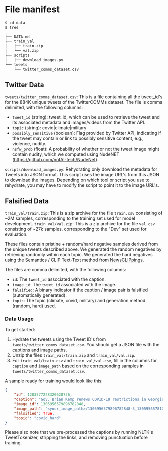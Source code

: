 # File manifest

```bash
$ cd data
$ tree
.
├── DATA.md
├── train_val
│   ├── train.zip
│   └── val.zip
├── scripts
│   ├── download_images.py
└── tweets
    └── twitter_comms_dataset.csv
```

## Twitter Data

`tweets/twitter_comms_dataset.csv`:
This is a file containing all the tweet_id's for the 884K unique tweets of the TwitterCOMMs dataset. The file is comma delimited, with the following columns:

* `tweet_id` (string): tweet_id, which can be used to retrieve the tweet and its associated metadata and images/videos from the Twitter API.
* `topic` (string): covid|climate|military
* `possibly_sensitive` (boolean): Flag provided by Twitter API, indicating if the tweet may contain or link to possibly sensitive content, e.g., violence, nudity.
* `nsfw_prob` (float): A probability of whether or not the tweet image might contain nudity, which we computed using NudeNET (<https://github.com/notAI-tech/NudeNet>).

`scripts/download_images.py`:
Rehydrating only download the metadata for Tweets into JSON format. This script uses the image URL's from this JSON to download the images. Depending on which tool or script you use to rehydrate, you may have to modify the script to point it to the image URL's.

## Falsified Data

`train_val/train.zip`: This is a zip archive for the file `train.csv` consisting of \~2M samples, corresponding to the training set used for model development.
`train_val/val.zip`: This is a zip archive for the file `val.csv` consisting of \~27k samples, corresponding to the "Dev" set used for evaluation.

These files contain pristine + random/hard negative samples derived from the unique tweets described above. We generated the random negatives by retrieving randomly within each topic. We generated the hard negatives using the Semantics / CLIP Text-Text method from [NewsCLIPpings](arxiv.org/abs/2104.05893).

The files are comma delimited, with the following columns:

* `id`: The `tweet_id` associated with the caption.
* `image_id`: The `tweet_id` associated with the image.
* `falsified`: A binary indicator if the caption / image pair is falsified (automatically generated).
* `topic`: The topic (climate, covid, military) and generation method (random, hard) used.

### Data Usage

To get started:

1. Hydrate the tweets using the Tweet ID's from `tweets/twitter_comms_dataset.csv`. You should get a JSON file with the captions and image paths.
2. Unzip the files `train_val/train.zip` and `train_val/val.zip`.
3. For `train_val/train.csv` and `train_val/val.csv`, fill in the columns for `caption` and `image_path` based on the corresponding samples in `tweets/twitter_comms_dataset.csv`.

A sample ready for training would look like this:

```json
{
	"id": 1283577228320628736,
	"caption": "Gov. Brian Kemp renews COVID-19 restrictions in Georgia with no mask mandate http://dlvr.it/RbjLnx",
	"image_id": 1305956579896782848,
	"image_path": "<your_image_path>/1305956579896782848-3_1305956578101620736.jpg",
	"falsified": True,
	"topic": "covid_hard"
}
```

Please also note that we pre-processed the captions by running NLTK's TweetTokenizer, stripping the links, and removing punctuation before training.
